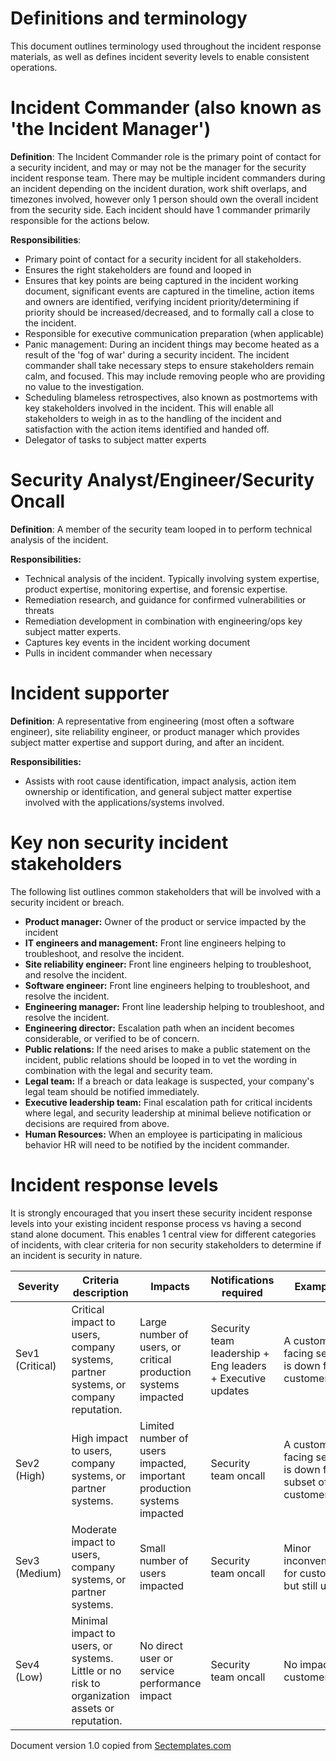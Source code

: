 # Definitions and terminology
This document outlines terminology used throughout the incident response materials, as well as defines incident severity levels to enable consistent operations.<br>

# Incident Commander (also known as 'the Incident Manager') 
<b>Definition</b>: The Incident Commander role is the primary point of contact for a security incident, and may or may not be the manager for the security incident response team. There may be multiple incident commanders during an incident depending on the incident duration, work shift overlaps, and timezones involved, however only 1 person should own the overall incident from the security side. Each incident should have 1 commander primarily responsible for the actions below.<br>

<b>Responsibilities</b>:<br>
* Primary point of contact for a security incident for all stakeholders.
* Ensures the right stakeholders are found and looped in
* Ensures that key points are being captured in the incident working document, significant events are captured in the timeline, action items and owners are identified, verifying incident priority/determining if priority should be increased/decreased, and to formally call a close to the incident. 
* Responsible for executive communication preparation (when applicable)
* Panic management: During an incident things may become heated as a result of the 'fog of war' during a security incident. The incident commander shall take necessary steps to ensure stakeholders remain calm, and focused. This may include removing people who are providing no value to the investigation. 
* Scheduling blameless retrospectives, also known as postmortems with key stakeholders involved in the incident. This will enable all stakeholders to weigh in as to the handling of the incident and satisfaction with the action items identified and handed off. 
* Delegator of tasks to subject matter experts

# Security Analyst/Engineer/Security Oncall
<b>Definition</b>: A member of the security team looped in to perform technical analysis of the incident. 

<b>Responsibilities:</b><br>
* Technical analysis of the incident. Typically involving system expertise, product expertise, monitoring expertise, and forensic expertise. 
* Remediation research, and guidance for confirmed vulnerabilities or threats
* Remediation development in combination with engineering/ops key subject matter experts. 
* Captures key events in the incident working document
* Pulls in incident commander when necessary

# Incident supporter
<b>Definition</b>: A representative from engineering (most often a software engineer), site reliability engineer, or product manager which provides subject matter expertise and support during, and after an incident.

<b>Responsibilities:</b><br>
* Assists with root cause identification, impact analysis, action item ownership or identification, and general subject matter expertise involved with the applications/systems involved.

# Key non security incident stakeholders
The following list outlines common stakeholders that will be involved with a security incident or breach. 
* <b>Product manager:</b> Owner of the product or service impacted by the incident
* <b>IT engineers and management:</b> Front line engineers helping to troubleshoot, and resolve the incident. 
* <b>Site reliability engineer:</b> Front line engineers helping to troubleshoot, and resolve the incident. 
* <b>Software engineer:</b> Front line engineers helping to troubleshoot, and resolve the incident. 
* <b>Engineering manager:</b> Front line leadership helping to troubleshoot, and resolve the incident. 
* <b>Engineering director:</b> Escalation path when an incident becomes considerable, or verified to be of concern. 
* <b>Public relations:</b> If the need arises to make a public statement on the incident, public relations should be looped in to vet the wording in combination with the legal and security team. 
* <b>Legal team:</b> If a breach or data leakage is suspected, your company's legal team should be notified immediately.  
* <b>Executive leadership team:</b> Final escalation path for critical incidents where legal, and security leadership at minimal believe notification or decisions are required from above. 
* <b>Human Resources:</b> When an employee is participating in malicious behavior HR will need to be notified by the incident commander. 


# Incident response levels
It is strongly encouraged that you insert these security incident response levels into your existing incident response process vs having a second stand alone document. This enables 1 central view for different categories of incidents, with clear criteria for non security stakeholders to determine if an incident is security in nature. 

| Severity| Criteria description | Impacts| Notifications required|Examples|
|---------|----------------------|-------|------------------------|---------|
|Sev1 (Critical)| Critical impact to users, company systems, partner systems, or company reputation. | Large number of users, or critical production systems impacted| Security team leadership + Eng leaders + Executive updates | A customer-facing service is down for all customers|
|Sev2 (High)| High impact to users, company systems, or partner systems. | Limited number of users impacted, important production systems impacted| Security team oncall | A customer-facing service is down for a subset of customers| 
|Sev3 (Medium)| Moderate impact to users, company systems, or partner systems. | Small number of users impacted| Security team oncall | Minor inconvenience for customers, but still usable|
|Sev4 (Low) | Minimal impact to users, or systems. Little or no risk to organization assets or reputation.| No direct user or service performance impact |Security team oncall | No impact to customers|


Document version 1.0 copied from [Sectemplates.com](https://www.sectemplates.com)
